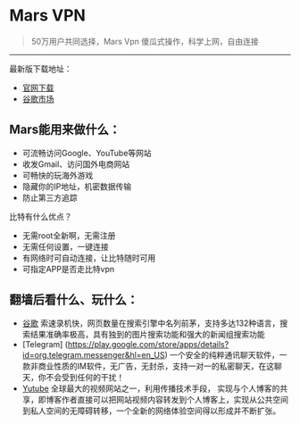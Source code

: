 Mars VPN
====

> 50万用户共同选择，Mars Vpn 傻瓜式操作，科学上网，自由连接
------

最新版下载地址：
- [官网下载](http://www.baidu.com) 
- [谷歌市场](http://www.baidu.com) 

## Mars能用来做什么：
- 可流畅访问Google、YouTube等网站
- 收发Gmail、访问国外电商网站
- 可畅快的玩海外游戏
- 隐藏你的IP地址，机密数据传输
- 防止第三方追踪

比特有什么优点？
- 无需root全新啊，无需注册
- 无需任何设置，一键连接
- 有网络时可自动连接，让比特随时可用
- 可指定APP是否走比特vpn

## 翻墙后看什么、玩什么：
- [谷歌](http://www.goplaycn.com/) 索速录机快，网页数量在搜索引擎中名列前茅，支持多达132种语言，搜索结果准确率极高，具有独到的图片搜索功能和强大的新闻组搜索功能
- [Telegram] (https://play.google.com/store/apps/details?id=org.telegram.messenger&hl=en_US) 一个安全的纯粹通讯聊天软件，一款非商业性质的IM软件，无广告，无封杀，支持一对一的私密聊天，在这聊天，你不会受到任何的干扰！
- [Yutube](https://www.youtube.com/) 全球最大的视频网站之一，利用传播技术手段， 实现与个人博客的共享，即博客作者直接可以把网站视频内容转发到个人博客上，实现从公共空间到私人空间的无障碍转移，一个全新的网络体验空间得以形成并不断扩张。
